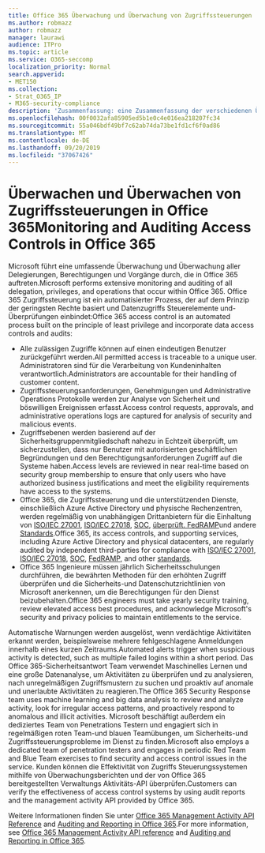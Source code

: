 ```yaml
---
title: Office 365 Überwachung und Überwachung von Zugriffssteuerungen
ms.author: robmazz
author: robmazz
manager: laurawi
audience: ITPro
ms.topic: article
ms.service: O365-seccomp
localization_priority: Normal
search.appverid:
- MET150
ms.collection:
- Strat_O365_IP
- M365-security-compliance
description: 'Zusammenfassung: eine Zusammenfassung der verschiedenen Überwachungs-und Überwachungs Zugriffssteuerungen, die in Office 365 verfügbar sind.'
ms.openlocfilehash: 00f0032afa85905ed5b1e0c4e016ea218207fc34
ms.sourcegitcommit: 55a046bdf49bf7c62ab74da73be1fd1cf6f0ad86
ms.translationtype: MT
ms.contentlocale: de-DE
ms.lasthandoff: 09/20/2019
ms.locfileid: "37067426"
---
```

# <a name="monitoring-and-auditing-access-controls-in-office-365"></a><span data-ttu-id="dee3e-103">Überwachen und Überwachen von Zugriffssteuerungen in Office 365</span><span class="sxs-lookup"><span data-stu-id="dee3e-103">Monitoring and Auditing Access Controls in Office 365</span></span>

<span data-ttu-id="dee3e-104">Microsoft führt eine umfassende Überwachung und Überwachung aller Delegierungen, Berechtigungen und Vorgänge durch, die in Office 365 auftreten.</span><span class="sxs-lookup"><span data-stu-id="dee3e-104">Microsoft performs extensive monitoring and auditing of all delegation, privileges, and operations that occur within Office 365.</span></span> <span data-ttu-id="dee3e-105">Office 365 Zugriffssteuerung ist ein automatisierter Prozess, der auf dem Prinzip der geringsten Rechte basiert und Datenzugriffs Steuerelemente und-Überprüfungen einbindet:</span><span class="sxs-lookup"><span data-stu-id="dee3e-105">Office 365 access control is an automated process built on the principle of least privilege and incorporate data access controls and audits:</span></span>

- <span data-ttu-id="dee3e-106">Alle zulässigen Zugriffe können auf einen eindeutigen Benutzer zurückgeführt werden.</span><span class="sxs-lookup"><span data-stu-id="dee3e-106">All permitted access is traceable to a unique user.</span></span> <span data-ttu-id="dee3e-107">Administratoren sind für die Verarbeitung von Kundeninhalten verantwortlich.</span><span class="sxs-lookup"><span data-stu-id="dee3e-107">Administrators are accountable for their handling of customer content.</span></span>
- <span data-ttu-id="dee3e-108">Zugriffssteuerungsanforderungen, Genehmigungen und Administrative Operations Protokolle werden zur Analyse von Sicherheit und böswilligen Ereignissen erfasst.</span><span class="sxs-lookup"><span data-stu-id="dee3e-108">Access control requests, approvals, and administrative operations logs are captured for analysis of security and malicious events.</span></span>
- <span data-ttu-id="dee3e-109">Zugriffsebenen werden basierend auf der Sicherheitsgruppenmitgliedschaft nahezu in Echtzeit überprüft, um sicherzustellen, dass nur Benutzer mit autorisierten geschäftlichen Begründungen und den Berechtigungsanforderungen Zugriff auf die Systeme haben.</span><span class="sxs-lookup"><span data-stu-id="dee3e-109">Access levels are reviewed in near real-time based on security group membership to ensure that only users who have authorized business justifications and meet the eligibility requirements have access to the systems.</span></span>
- <span data-ttu-id="dee3e-110">Office 365, die Zugriffssteuerung und die unterstützenden Dienste, einschließlich Azure Active Directory und physische Rechenzentren, werden regelmäßig von unabhängigen Drittanbietern für die Einhaltung von [ISO/IEC 27001](https://www.microsoft.com/en-us/TrustCenter/Compliance/iso-iec-27001), [ISO/IEC 27018](https://www.microsoft.com/en-us/TrustCenter/Compliance/iso-iec-27018), [SOC](https://www.microsoft.com/en-us/TrustCenter/Compliance/SOC), [überprüft. FedRAMP](https://www.microsoft.com/en-us/TrustCenter/Compliance/FedRAMP)und andere [Standards](https://www.microsoft.com/en-us/TrustCenter/Compliance?service=Office#Icons).</span><span class="sxs-lookup"><span data-stu-id="dee3e-110">Office 365, its access controls, and supporting services, including Azure Active Directory and physical datacenters, are regularly audited by independent third-parties for compliance with [ISO/IEC 27001](https://www.microsoft.com/en-us/TrustCenter/Compliance/iso-iec-27001), [ISO/IEC 27018](https://www.microsoft.com/en-us/TrustCenter/Compliance/iso-iec-27018), [SOC](https://www.microsoft.com/en-us/TrustCenter/Compliance/SOC), [FedRAMP](https://www.microsoft.com/en-us/TrustCenter/Compliance/FedRAMP), and other [standards](https://www.microsoft.com/en-us/TrustCenter/Compliance?service=Office#Icons).</span></span>
- <span data-ttu-id="dee3e-111">Office 365 Ingenieure müssen jährlich Sicherheitsschulungen durchführen, die bewährten Methoden für den erhöhten Zugriff überprüfen und die Sicherheits-und Datenschutzrichtlinien von Microsoft anerkennen, um die Berechtigungen für den Dienst beizubehalten.</span><span class="sxs-lookup"><span data-stu-id="dee3e-111">Office 365 engineers must take yearly security training, review elevated access best procedures, and acknowledge Microsoft's security and privacy policies to maintain entitlements to the service.</span></span>

<span data-ttu-id="dee3e-112">Automatische Warnungen werden ausgelöst, wenn verdächtige Aktivitäten erkannt werden, beispielsweise mehrere fehlgeschlagene Anmeldungen innerhalb eines kurzen Zeitraums.</span><span class="sxs-lookup"><span data-stu-id="dee3e-112">Automated alerts trigger when suspicious activity is detected, such as multiple failed logins within a short period.</span></span> <span data-ttu-id="dee3e-113">Das Office 365-Sicherheitsantwort Team verwendet Maschinelles Lernen und eine große Datenanalyse, um Aktivitäten zu überprüfen und zu analysieren, nach unregelmäßigen Zugriffsmustern zu suchen und proaktiv auf anomale und unerlaubte Aktivitäten zu reagieren.</span><span class="sxs-lookup"><span data-stu-id="dee3e-113">The Office 365 Security Response team uses machine learning and big data analysis to review and analyze activity, look for irregular access patterns, and proactively respond to anomalous and illicit activities.</span></span> <span data-ttu-id="dee3e-114">Microsoft beschäftigt außerdem ein dediziertes Team von Penetrations Testern und engagiert sich in regelmäßigen roten Team-und blauen Teamübungen, um Sicherheits-und Zugriffssteuerungsprobleme im Dienst zu finden.</span><span class="sxs-lookup"><span data-stu-id="dee3e-114">Microsoft also employs a dedicated team of penetration testers and engages in periodic Red Team and Blue Team exercises to find security and access control issues in the service.</span></span> <span data-ttu-id="dee3e-115">Kunden können die Effektivität von Zugriffs Steuerungssystemen mithilfe von Überwachungsberichten und der von Office 365 bereitgestellten Verwaltungs Aktivitäts-API überprüfen.</span><span class="sxs-lookup"><span data-stu-id="dee3e-115">Customers can verify the effectiveness of access control systems by using audit reports and the management activity API provided by Office 365.</span></span>

<span data-ttu-id="dee3e-116">Weitere Informationen finden Sie unter [Office 365 Management Activity API Reference](https://msdn.microsoft.com/en-us/library/office/mt227394.aspx) and [Auditing and Reporting in Office 365](office-365-auditing-and-reporting-overview.md).</span><span class="sxs-lookup"><span data-stu-id="dee3e-116">For more information, see [Office 365 Management Activity API reference](https://msdn.microsoft.com/en-us/library/office/mt227394.aspx) and [Auditing and Reporting in Office 365](office-365-auditing-and-reporting-overview.md).</span></span>
